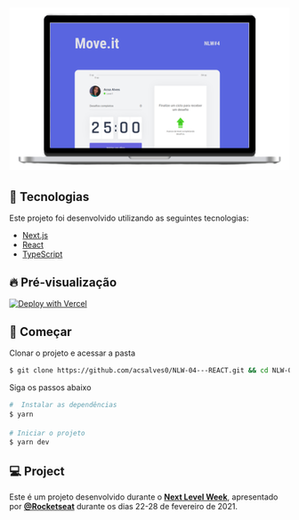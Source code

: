 <h1 align="center">
    <img alt="Move.it" title="Move.it" src="/Capa.png" />
</h1>

## 🧪 Tecnologias

Este projeto foi desenvolvido utilizando as seguintes tecnologias:

- [Next.js](https://nextjs.org/)
- [React](https://reactjs.org)
- [TypeScript](https://www.typescriptlang.org/)

## 🔥 Pré-visualização

[![Deploy with Vercel](https://vercel.com/button)](https://moveit-cjpfooiog-acsalves0.vercel.app/index)

## 🚀 Começar

Clonar o projeto e acessar a pasta

```bash
$ git clone https://github.com/acsalves0/NLW-04---REACT.git && cd NLW-04---REACT
```

Siga os passos abaixo
```bash
#  Instalar as dependências
$ yarn

# Iniciar o projeto
$ yarn dev
```
## 💻 Project

Este é um projeto desenvolvido durante o **[Next Level Week](https://nextlevelweek.com/)**, apresentado por **[@Rocketseat](https://github.com/Rocketseat)** durante os dias 22-28 de fevereiro de 2021.
